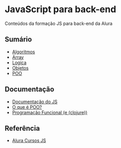 # JavaScript para back-end

Conteúdos da formação JS para back-end da Alura 

## Sumário

-  [Algoritmos](https://github.com/beatrizdaddea/JS-backend/tree/main/Algoritmos)
-  [Array](https://github.com/beatrizdaddea/JS-backend/tree/main/Arrays)
-  [Logica](https://github.com/beatrizdaddea/JS-backend/tree/main/Logica)
-  [Objetos](https://github.com/beatrizdaddea/JS-backend/tree/main/Objetos)
-  [POO]()



## Documentação

- [Documentação do JS](https://developer.mozilla.org/en-US/docs/Web/JavaScript)
- [O que é POO?](https://www.alura.com.br/artigos/poo-programacao-orientada-a-objetos)
- [Programação Funcional (e (clojure))](https://www.hipsters.tech/programacao-funcional-e-clojure-hipsters-158/)

## Referência

 - [Alura Cursos JS](https://github.com/alura-cursos/2759-js-objetos)
